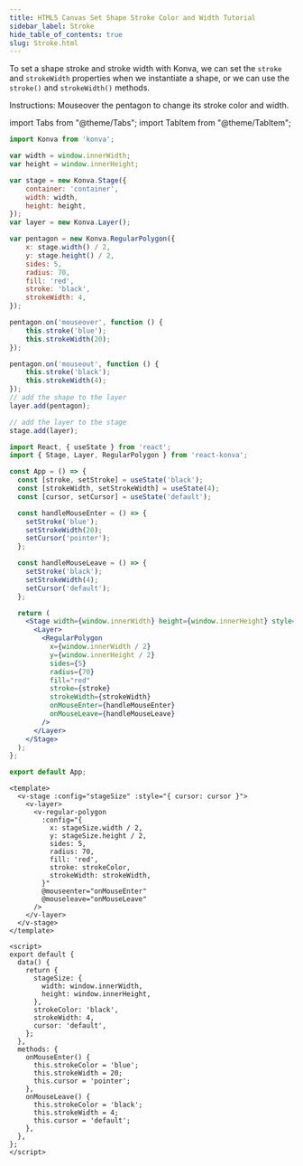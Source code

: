 ```yaml
---
title: HTML5 Canvas Set Shape Stroke Color and Width Tutorial
sidebar_label: Stroke
hide_table_of_contents: true
slug: Stroke.html
---
```


To set a shape stroke and stroke width with Konva, we can set the `stroke` and `strokeWidth` properties when we instantiate a shape, or we can use the `stroke()` and `strokeWidth()` methods.

Instructions: Mouseover the pentagon to change its stroke color and width.

import Tabs from "@theme/Tabs";
import TabItem from "@theme/TabItem";

<Tabs>
  <TabItem value="Vanilla" default>

```js live vanilla
import Konva from 'konva';

var width = window.innerWidth;
var height = window.innerHeight;

var stage = new Konva.Stage({
    container: 'container',
    width: width,
    height: height,
});
var layer = new Konva.Layer();

var pentagon = new Konva.RegularPolygon({
    x: stage.width() / 2,
    y: stage.height() / 2,
    sides: 5,
    radius: 70,
    fill: 'red',
    stroke: 'black',
    strokeWidth: 4,
});

pentagon.on('mouseover', function () {
    this.stroke('blue');
    this.strokeWidth(20);
});

pentagon.on('mouseout', function () {
    this.stroke('black');
    this.strokeWidth(4);
});
// add the shape to the layer
layer.add(pentagon);

// add the layer to the stage
stage.add(layer);
```

  </TabItem>
  <TabItem value="React">

```jsx live react
import React, { useState } from 'react';
import { Stage, Layer, RegularPolygon } from 'react-konva';

const App = () => {
  const [stroke, setStroke] = useState('black');
  const [strokeWidth, setStrokeWidth] = useState(4);
  const [cursor, setCursor] = useState('default');

  const handleMouseEnter = () => {
    setStroke('blue');
    setStrokeWidth(20);
    setCursor('pointer');
  };

  const handleMouseLeave = () => {
    setStroke('black');
    setStrokeWidth(4);
    setCursor('default');
  };

  return (
    <Stage width={window.innerWidth} height={window.innerHeight} style={{ cursor: cursor }}>
      <Layer>
        <RegularPolygon
          x={window.innerWidth / 2}
          y={window.innerHeight / 2}
          sides={5}
          radius={70}
          fill="red"
          stroke={stroke}
          strokeWidth={strokeWidth}
          onMouseEnter={handleMouseEnter}
          onMouseLeave={handleMouseLeave}
        />
      </Layer>
    </Stage>
  );
};

export default App;
```

  </TabItem>
  <TabItem value="Vue">

```vue live vue
<template>
  <v-stage :config="stageSize" :style="{ cursor: cursor }">
    <v-layer>
      <v-regular-polygon
        :config="{
          x: stageSize.width / 2,
          y: stageSize.height / 2,
          sides: 5,
          radius: 70,
          fill: 'red',
          stroke: strokeColor,
          strokeWidth: strokeWidth,
        }"
        @mouseenter="onMouseEnter"
        @mouseleave="onMouseLeave"
      />
    </v-layer>
  </v-stage>
</template>

<script>
export default {
  data() {
    return {
      stageSize: {
        width: window.innerWidth,
        height: window.innerHeight,
      },
      strokeColor: 'black',
      strokeWidth: 4,
      cursor: 'default',
    };
  },
  methods: {
    onMouseEnter() {
      this.strokeColor = 'blue';
      this.strokeWidth = 20;
      this.cursor = 'pointer';
    },
    onMouseLeave() {
      this.strokeColor = 'black';
      this.strokeWidth = 4;
      this.cursor = 'default';
    },
  },
};
</script>
```

  </TabItem>
</Tabs>
